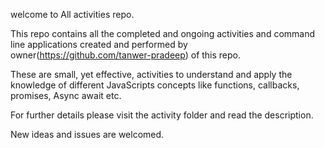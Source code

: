 welcome to All activities repo.

This repo contains all the completed and ongoing activities and command line applications
created and performed by owner(https://github.com/tanwer-pradeep) of this repo.

These are small, yet effective, activities to understand and apply the knowledge of different
JavaScripts concepts like functions, callbacks, promises, Async await etc.

For further details please visit the activity folder and read the description.

New ideas and issues are welcomed.